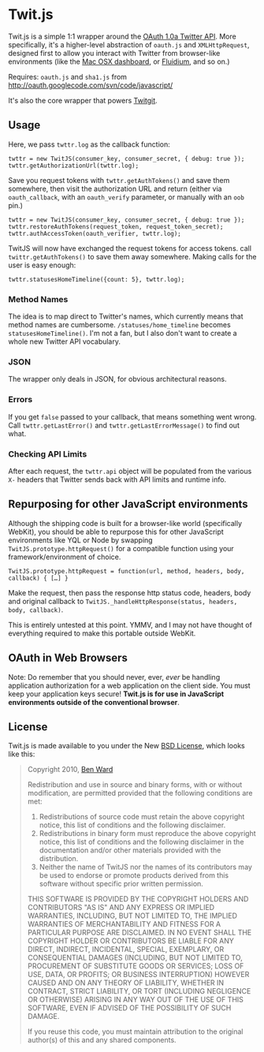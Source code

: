 # Twit.js

Twit.js is a simple 1:1 wrapper around the [OAuth 1.0a Twitter API](http://dev.twitter.com/doc). More specifically, it's a higher-level abstraction of `oauth.js` and `XMLHttpRequest`, designed first to allow you interact with Twitter from browser-like environments (like the [Mac OSX dashboard](http://developer.apple.com/macosx/dashboard.html), or [Fluidium](http://fluidium.org/), and so on.)

Requires: `oauth.js` and `sha1.js` from <http://oauth.googlecode.com/svn/code/javascript/>

It's also the core wrapper that powers [Twitgit](http://twitgit.benapps.net).

## Usage

Here, we pass `twttr.log` as the callback function:

    twttr = new TwitJS(consumer_key, consumer_secret, { debug: true });
    twttr.getAuthorizationUrl(twttr.log);

Save you request tokens with `twttr.getAuthTokens()` and save them somewhere, then visit the authorization URL and return (either via `oauth_callback`, with an `oauth_verify` parameter, or manually with an `oob` pin.)

    twttr = new TwitJS(consumer_key, consumer_secret, { debug: true });
    twttr.restoreAuthTokens(request_token, request_token_secret);
    twttr.authAccessToken(oauth_verifier, twttr.log);

TwitJS will now have exchanged the request tokens for access tokens. call `twittr.getAuthTokens()` to save them away somewhere. Making calls for the user is easy enough:

    twttr.statusesHomeTimeline({count: 5}, twttr.log);

### Method Names

The idea is to map direct to Twitter's names, which currently means that method names are cumbersome. `/statuses/home_timeline` becomes `statusesHomeTimeline()`. I'm not a fan, but I also don't want to create a whole new Twitter API vocabulary.

### JSON

The wrapper only deals in JSON, for obvious architectural reasons.

### Errors

If you get `false` passed to your callback, that means something went wrong. Call `twttr.getLastError()` and `twttr.getLastErrorMessage()` to find out what.

### Checking API Limits

After each request, the `twttr.api` object will be populated from the various `X-` headers that Twitter sends back with API limits and runtime info.

## Repurposing for other JavaScript environments

Although the shipping code is built for a browser-like world (specifically WebKit), you should be able to repurpose this for other JavaScript environments like YQL or Node by swapping `TwitJS.prototype.httpRequest()` for a compatible function using your framework/environment of choice.

    TwitJS.prototype.httpRequest = function(url, method, headers, body, callback) { […] }

Make the request, then pass the response http status code, headers, body and original callback to `TwitJS._handleHttpResponse(status, headers, body, callback)`.

This is entirely untested at this point. YMMV, and I may not have thought of everything required to make this portable outside WebKit.

## OAuth in Web Browsers

Note: Do remember that you should never, ever, _ever_ be handling application authorization for a web application on the client side. You must keep your application keys secure! **Twit.js is for use in JavaScript environments outside of the conventional browser**.

## License

Twit.js is made available to you under the New [BSD License](http://www.linfo.org/bsdlicense.html), which looks like this:

> Copyright 2010, [Ben Ward](http://benward.me)
>
> Redistribution and use in source and binary forms, with or without
> modification, are permitted provided that the following conditions are met:
>
> 1. Redistributions of source code must retain the above copyright notice, this list of conditions and the following disclaimer.
> 2. Redistributions in binary form must reproduce the above copyright notice,
> this list of conditions and the following disclaimer in the documentation
> and/or other materials provided with the distribution.
> 3. Neither the name of TwitJS nor the names of its contributors
> may be used to endorse or promote products derived from this software
> without specific prior written permission.
>
> THIS SOFTWARE IS PROVIDED BY THE COPYRIGHT HOLDERS AND CONTRIBUTORS "AS IS"
> AND ANY EXPRESS OR IMPLIED WARRANTIES, INCLUDING, BUT NOT LIMITED TO, THE
> IMPLIED WARRANTIES OF MERCHANTABILITY AND FITNESS FOR A PARTICULAR PURPOSE
> ARE DISCLAIMED. IN NO EVENT SHALL THE COPYRIGHT HOLDER OR CONTRIBUTORS BE
> LIABLE FOR ANY DIRECT, INDIRECT, INCIDENTAL, SPECIAL, EXEMPLARY, OR
> CONSEQUENTIAL DAMAGES (INCLUDING, BUT NOT LIMITED TO, PROCUREMENT OF
> SUBSTITUTE GOODS OR SERVICES; LOSS OF USE, DATA, OR PROFITS; OR BUSINESS
> INTERRUPTION) HOWEVER CAUSED AND ON ANY THEORY OF LIABILITY, WHETHER IN
> CONTRACT, STRICT LIABILITY, OR TORT (INCLUDING NEGLIGENCE OR OTHERWISE)
> ARISING IN ANY WAY OUT OF THE USE OF THIS SOFTWARE, EVEN IF ADVISED OF THE
> POSSIBILITY OF SUCH DAMAGE.
>
> If you reuse this code, you must maintain attribution to the original
> author(s) of this and any shared components.